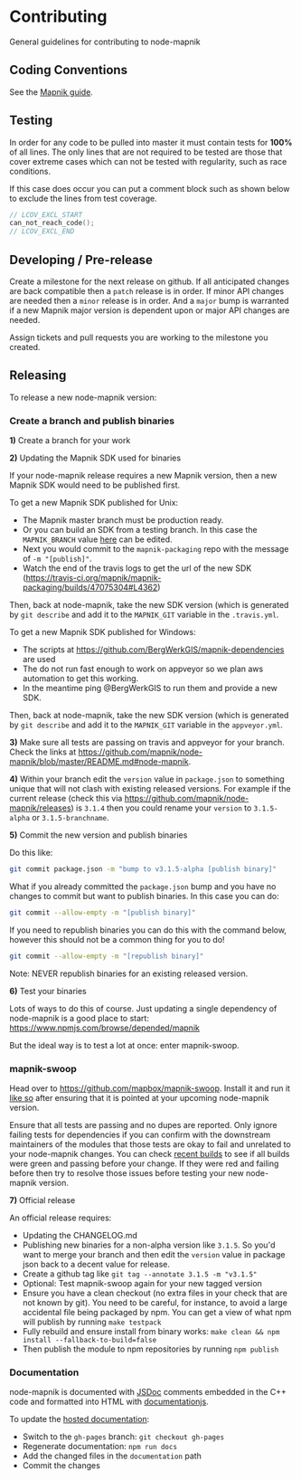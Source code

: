 # Contributing

General guidelines for contributing to node-mapnik

## Coding Conventions

See the [Mapnik guide](https://github.com/mapnik/mapnik/blob/master/docs/contributing.md#coding-conventions).

## Testing

In order for any code to be pulled into master it must contain tests for **100%** of all lines. The only lines that are not required to be tested are those that cover extreme cases which can not be tested with regularity, such as race conditions. 

If this case does occur you can put a comment block such as shown below to exclude the lines from test coverage.

```C++
// LCOV_EXCL_START
can_not_reach_code();
// LCOV_EXCL_END
```

## Developing / Pre-release

Create a milestone for the next release on github. If all anticipated changes are back compatible then a `patch` release is in order. If minor API changes are needed then a `minor` release is in order. And a `major` bump is warranted if a new Mapnik major version is dependent upon or major API changes are needed.

Assign tickets and pull requests you are working to the milestone you created.

## Releasing

To release a new node-mapnik version:

### Create a branch and publish binaries

**1)** Create a branch for your work

**2)** Updating the Mapnik SDK used for binaries

If your node-mapnik release requires a new Mapnik version, then a new Mapnik SDK would need to be published first.

To get a new Mapnik SDK published for Unix:

  - The Mapnik master branch must be production ready.
  - Or you can build an SDK from a testing branch. In this case the `MAPNIK_BRANCH` value [here](https://github.com/mapnik/mapnik-packaging/blob/master/.travis.yml#L8) can be edited.
  - Next you would commit to the `mapnik-packaging` repo with the message of `-m "[publish]"`.
  - Watch the end of the travis logs to get the url of the new SDK (https://travis-ci.org/mapnik/mapnik-packaging/builds/47075304#L4362)

Then, back at node-mapnik, take the new SDK version (which is generated by `git describe` and add it to the `MAPNIK_GIT` variable in the `.travis.yml`.

To get a new Mapnik SDK published for Windows:

  - The scripts at https://github.com/BergWerkGIS/mapnik-dependencies are used
  - The do not run fast enough to work on appveyor so we plan aws automation to get this working.
  - In the meantime ping @BergWerkGIS to run them and provide a new SDK.

Then, back at node-mapnik, take the new SDK version (which is generated by `git describe` and add it to the `MAPNIK_GIT` variable in the `appveyor.yml`.

**3)** Make sure all tests are passing on travis and appveyor for your branch. Check the links at https://github.com/mapnik/node-mapnik/blob/master/README.md#node-mapnik.

**4)** Within your branch edit the `version` value in `package.json` to something unique that will not clash with existing released versions. For example if the current release (check this via https://github.com/mapnik/node-mapnik/releases) is `3.1.4` then you could rename your `version` to `3.1.5-alpha` or `3.1.5-branchname`.

**5)** Commit the new version and publish binaries

Do this like:

```sh
git commit package.json -m "bump to v3.1.5-alpha [publish binary]"
```

What if you already committed the `package.json` bump and you have no changes to commit but want to publish binaries. In this case you can do:

```sh
git commit --allow-empty -m "[publish binary]"
```

If you need to republish binaries you can do this with the command below, however this should not be a common thing for you to do!

```sh
git commit --allow-empty -m "[republish binary]"
```

Note: NEVER republish binaries for an existing released version.

**6)** Test your binaries

Lots of ways to do this of course. Just updating a single dependency of node-mapnik is a good place to start: https://www.npmjs.com/browse/depended/mapnik

But the ideal way is to test a lot at once: enter mapnik-swoop.

### mapnik-swoop

Head over to https://github.com/mapbox/mapnik-swoop. Install it and run it [like so](https://github.com/mapbox/mapnik-swoop#installing) after ensuring that it is pointed at your upcoming node-mapnik version.

Ensure that all tests are passing and no dupes are reported. Only ignore failing tests for dependencies if you can confirm with the downstream maintainers of the modules that those tests are okay to fail and unrelated to your node-mapnik changes. You can check [recent builds](https://travis-ci.org/mapbox/mapnik-swoop/builds) to see if all builds were green and passing before your change. If they were red and failing before then try to resolve those issues before testing your new node-mapnik version.

**7)** Official release

An official release requires:

 - Updating the CHANGELOG.md
 - Publishing new binaries for a non-alpha version like `3.1.5`. So you'd want to merge your branch and then edit the `version` value in package json back to a decent value for release.
 - Create a github tag like `git tag --annotate 3.1.5 -m "v3.1.5"`
 - Optional: Test mapnik-swoop again for your new tagged version
 - Ensure you have a clean checkout (no extra files in your check that are not known by git). You need to be careful, for instance, to avoid a large accidental file being packaged by npm. You can get a view of what npm will publish by running `make testpack`
 - Fully rebuild and ensure install from binary works: `make clean && npm install --fallback-to-build=false`
 - Then publish the module to npm repositories by running `npm publish`

### Documentation

node-mapnik is documented with [JSDoc](http://usejsdoc.org/) comments embedded
in the C++ code and formatted into HTML with [documentationjs](http://documentation.js.org/).

To update the [hosted documentation](http://mapnik.org/node-mapnik/documentation/):

* Switch to the `gh-pages` branch: `git checkout gh-pages`
* Regenerate documentation: `npm run docs`
* Add the changed files in the `documentation` path
* Commit the changes
